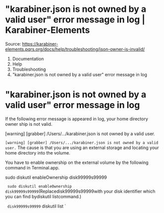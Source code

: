 # "karabiner.json is not owned by a valid user" error message in log | Karabiner-Elements

Source: https://karabiner-elements.pqrs.org/docs/help/troubleshooting/json-owner-is-invalid/

1. Documentation
1. Help
1. Troubleshooting
1. "karabiner.json is not owned by a valid user" error message in log

# "karabiner.json is not owned by a valid user" error message in log

If the following error message is appeared in log, your home directory owner ship is not valid.

[warning] [grabber] /Users/.../karabiner.json is not owned by a valid user.

`[warning] [grabber] /Users/.../karabiner.json is not owned by a valid user.` The cause is that you are using an external storage and locating your home directory into the volume.

You have to enable ownership on the external volume by the following command in Terminal.app.

sudo diskutil enableOwnership disk99999s99999

` sudo diskutil enableOwnership disk99999s99999`(Replacedisk99999s99999with your disk identifier which you can find bydiskutil listcommand.)

` disk99999s99999` diskutil list `